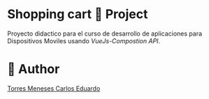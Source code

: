 # Shopping cart 🛒 Project

Proyecto didactico para el curso de desarrollo de aplicaciones para Dispositivos Moviles usando _VueJs-Compostion API_.

# 👤 Author
[Torres Meneses Carlos Eduardo](https://github.com/CarlosTorres888/VueJsShoppingCart.git) 


